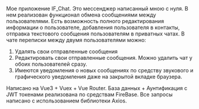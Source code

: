 Мое приложение IF_Chat. Это мессенджер написанный мною с нуля.
В нем реализован функционал обмена сообщениями между пользователями.
Есть возможность полного редактирования информации о пользователе, добавления пользователя в контакты, отправка текстового сообщения пользователям в приватных чатах.
В чате переписки между двумя пользователями можно:
1) Удалять свои отправленные сообщения
2) Редактировать свои отправленные сообщения. Можно удалить чат у обоих пользователей сразу.
3) Имеются уведомления о новых сообщениях по средству звукового и графического уведомления даже на закрытой вкладке браузера.

Написано на Vue3 + Vuex + Vue Router. 
База данных + Аунтификация с JWT токенами реализована по средствам FireBase. Все запросы написано с использованием библиотеки Axios.
